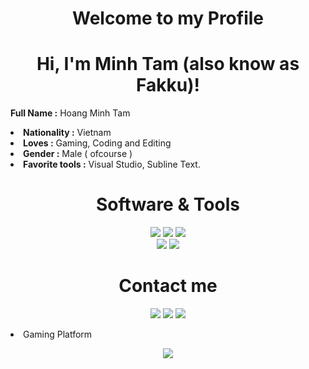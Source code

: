<h1 align="center">Welcome to my Profile</h1>
<h1 align="center">Hi, I'm Minh Tam (also know as Fakku)</a>!</h1>


<b>Full Name :</b> Hoang Minh Tam
</li>
<li>
<b>Nationality :</b> Vietnam
</li>
<li>
<b>Loves :</b> Gaming, Coding and Editing
</li>
<li>
<b>Gender :</b> Male ( ofcourse )
</li>
<li>
<b>Favorite tools :</b> Visual Studio, Subline Text.
</li>


<h1 align="center">Software & Tools</h1>

<p align="center">
<img src="https://img.shields.io/badge/adobe%20photoshop%20-%2331A8FF.svg?&style=for-the-badge&logo=adobe%20photoshop&logoColor=white"> <img src="https://img.shields.io/badge/adobe%20premiere%20pro%20-%9999FF.svg?&style=for-the-badge&logo=adobe%20premiere%20pro&color=blueviolet"> <img src="https://img.shields.io/badge/mircosoft%20office%20-%D83B01.svg?&style=for-the-badge&logoColor=white&logo=microsoft%20office&color=orange"><br> <img src="https://img.shields.io/badge/visual%20studio%20-%5C2D91.svg?&style=for-the-badge&logoColor=white&logo=visual%20studio&color=purple"> 
   <img src="https://img.shields.io/badge/git%20-%23F05033.svg?&style=for-the-badge&logo=git&logoColor=white"/>
</p>
  <h1 align="center">Contact me</h1>
  <p align="center"><a href="https://discordapp.com/users/377817931595120641/" target="_blank"><img src="https://img.shields.io/badge/Discord%20-%237289DA.svg?&style=for-the-badge&logo=discord&logoColor=white"/></a> <a href="https://www.facebook.com/iamfakku/" target="_blank"><img src="https://img.shields.io/badge/facebook%20-%1877F2.svg?&style=for-the-badge&logo=Facebook&logoColor=white&color=blue"/></a> <a href="mailto:viet2610vn@gmail.com" target="_blank"><img src="https://img.shields.io/badge/Gmail%20-%D14836.svg?&style=for-the-badge&logo=gmail&logoColor=white&color=red"/></a>
   </li>
<li>
   Gaming Platform
   <p align="center"><a href="https://steamcommunity.com/id/amifakku/" target="_blank"><img src="https://shields.io/badge/Steam-black?logo=steam&style=for-the-badge?"/></a>
